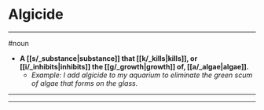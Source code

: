 # Algicide
---
#noun
- **A [[s/_substance|substance]] that [[k/_kills|kills]], or [[i/_inhibits|inhibits]] the [[g/_growth|growth]] of, [[a/_algae|algae]].**
	- _Example: I add algicide to my aquarium to eliminate the green scum of algae that forms on the glass._
---
---

